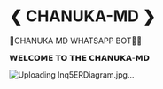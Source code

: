 # ❮ CHANUKA-MD ❯

🎴CHANUKA MD WHATSAPP BOT🤖🌱

𝗪𝗘𝗟𝗖𝗢𝗠𝗘 𝗧𝗢 𝗧𝗛𝗘 𝗖𝗛𝗔𝗡𝗨𝗞𝗔-𝗠𝗗



![Uploading lnq5ERDiagram.jpg...](https://github.com/user-attachments/assets/32adb81b-67a7-40f6-851b-4e681f57ddac)
